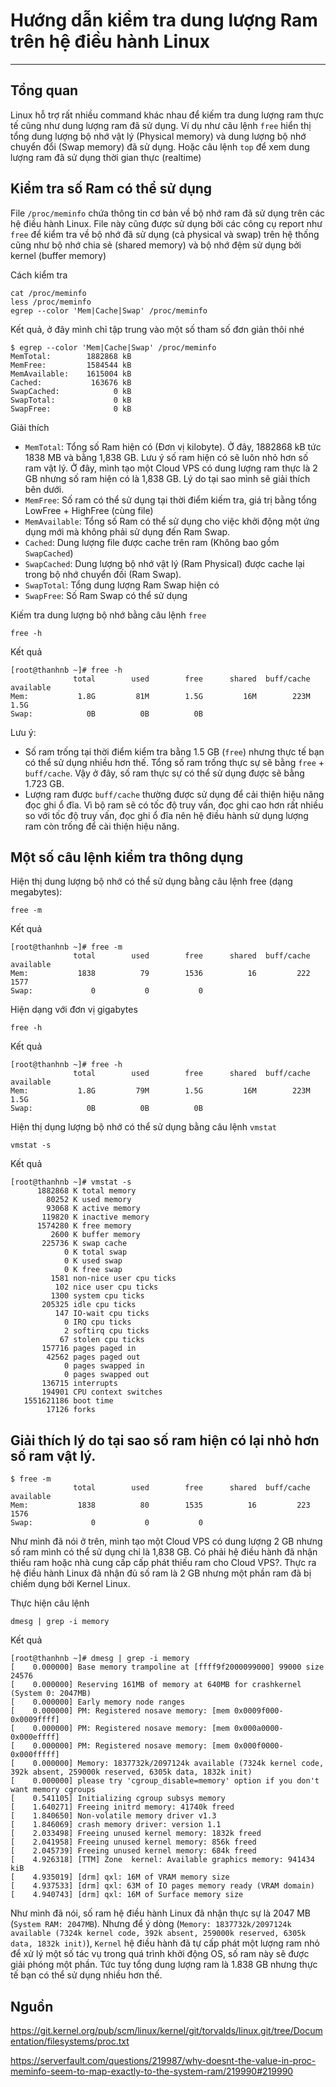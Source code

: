 # Hướng dẫn kiểm tra dung lượng Ram trên hệ điều hành Linux
---
## Tổng quan
Linux hỗ trợ rất nhiều command khác nhau để kiếm tra dung lượng ram thực tế cũng như dung lượng ram đã sử dụng. Ví dụ như câu lệnh `free` hiển thị tổng dung lượng bộ nhớ vật lý (Physical memory) và dung lượng bộ nhớ chuyển đổi (Swap memory) đã sử dụng. Hoặc câu lệnh `top` để xem dung lượng ram đã sử dụng thời gian thực (realtime)

## Kiểm tra số Ram có thể sử dụng
File `/proc/meminfo` chứa thông tin cơ bản về bộ nhớ ram đã sử dụng trên các hệ điều hành Linux. File này cũng được sử dụng bởi các công cụ report như `free` để kiểm tra về bộ nhớ đã sử dụng (cả physical và swap) trên hệ thống cũng như bộ nhớ chia sẻ (shared memory) và bộ nhớ đệm sử dụng bởi kernel (buffer memory)

Cách kiểm tra
```
cat /proc/meminfo
less /proc/meminfo
egrep --color 'Mem|Cache|Swap' /proc/meminfo
```

Kết quả, ở đây mình chỉ tập trung vào một số tham số đơn giản thôi nhé
```
$ egrep --color 'Mem|Cache|Swap' /proc/meminfo
MemTotal:        1882868 kB
MemFree:         1584544 kB
MemAvailable:    1615004 kB
Cached:           163676 kB
SwapCached:            0 kB
SwapTotal:             0 kB
SwapFree:              0 kB
```

Giải thích
- `MemTotal`: Tổng số Ram hiện có (Đơn vị kilobyte). Ở đây, 1882868 kB tức 1838 MB và bằng 1,838 GB. Lưu ý số ram hiện có sẽ luôn nhỏ hơn số ram vật lý. Ở đây, mình tạo một Cloud VPS có dung lượng ram thực là 2 GB nhưng số ram hiện có là 1,838 GB. Lý do tại sao mình sẽ giải thích bên dưới.
- `MemFree`: Số ram có thể sử dụng tại thời điểm kiếm tra, giá trị bằng tổng LowFree + HighFree (cùng file)
- `MemAvailable`: Tổng số Ram có thể sử dụng cho việc khởi động một ứng dụng mới mà không phải sử dụng đến Ram Swap.
- `Cached`: Dung lượng file được cache trên ram (Không bao gồm `SwapCached`)
- `SwapCached`: Dung lượng bộ nhớ vật lý (Ram Physical) được cache lại trong bộ nhớ chuyển đối (Ram Swap).
- `SwapTotal`: Tổng dung lượng Ram Swap hiện có
- `SwapFree`: Số Ram Swap có thể sử dụng

Kiếm tra dung lượng bộ nhớ bằng câu lệnh `free`
```
free -h
```

Kết quả
```
[root@thanhnb ~]# free -h
              total        used        free      shared  buff/cache   available
Mem:           1.8G         81M        1.5G         16M        223M        1.5G
Swap:            0B          0B          0B
```

Lưu ý:
- Số ram trống tại thời điểm kiểm tra bằng 1.5 GB (`free`) nhưng thực tế bạn có thể sử dụng nhiều hơn thế. Tổng số ram trống thực sự sẽ bằng `free` + `buff/cache`. Vậy ở đây, số ram thực sự có thể sử dụng được sẽ bằng 1.723 GB.
- Lượng ram được `buff/cache` thường được sử dụng để cải thiện hiệu năng đọc ghi ổ đĩa. Vì bộ ram sẽ có tốc độ truy vấn, đọc ghi cao hơn rất nhiều so với tốc độ truy vấn, đọc ghi ổ đĩa nên hệ điều hành sử dụng lượng ram còn trống để cài thiện hiệu năng.


## Một số câu lệnh kiểm tra thông dụng
Hiện thị dung lượng bộ nhớ có thể sử dụng bằng câu lệnh free (dạng megabytes):
```
free -m
```

Kết quả
```
[root@thanhnb ~]# free -m
              total        used        free      shared  buff/cache   available
Mem:           1838          79        1536          16         222        1577
Swap:             0           0           0
```

Hiện dạng với đơn vị gigabytes
```
free -h
```

Kết quả
```
[root@thanhnb ~]# free -h
              total        used        free      shared  buff/cache   available
Mem:           1.8G         79M        1.5G         16M        223M        1.5G
Swap:            0B          0B          0B
```

Hiện thị dụng lượng bộ nhớ có thể sử dụng bằng câu lệnh `vmstat`
```
vmstat -s
```

Kết quả
```
[root@thanhnb ~]# vmstat -s
      1882868 K total memory
        80252 K used memory
        93068 K active memory
       119820 K inactive memory
      1574280 K free memory
         2600 K buffer memory
       225736 K swap cache
            0 K total swap
            0 K used swap
            0 K free swap
         1581 non-nice user cpu ticks
          102 nice user cpu ticks
         1300 system cpu ticks
       205325 idle cpu ticks
          147 IO-wait cpu ticks
            0 IRQ cpu ticks
            2 softirq cpu ticks
           67 stolen cpu ticks
       157716 pages paged in
        42562 pages paged out
            0 pages swapped in
            0 pages swapped out
       136715 interrupts
       194901 CPU context switches
   1551621186 boot time
        17126 forks
```

## Giải thích lý do tại sao số ram hiện có lại nhỏ hơn số ram vật lý.

```
$ free -m
              total        used        free      shared  buff/cache   available
Mem:           1838          80        1535          16         223        1576
Swap:             0           0           0
```
Như mình đã nói ở trên, mình tạo một Cloud VPS có dung lượng 2 GB nhưng số ram mình có thể sử dụng chỉ là 1,838 GB. Có phải hệ điều hành đã nhận thiếu ram hoặc nhà cung cấp cấp phát thiếu ram cho Cloud VPS?. Thực ra hệ điều hành Linux đã nhận đủ số ram là 2 GB nhưng một phần ram đã bị chiếm dụng bởi Kernel Linux.

Thực hiện câu lệnh
```
dmesg | grep -i memory
```

Kết quả
```
[root@thanhnb ~]# dmesg | grep -i memory
[    0.000000] Base memory trampoline at [ffff9f2000099000] 99000 size 24576
[    0.000000] Reserving 161MB of memory at 640MB for crashkernel (System 0: 2047MB)
[    0.000000] Early memory node ranges
[    0.000000] PM: Registered nosave memory: [mem 0x0009f000-0x0009ffff]
[    0.000000] PM: Registered nosave memory: [mem 0x000a0000-0x000effff]
[    0.000000] PM: Registered nosave memory: [mem 0x000f0000-0x000fffff]
[    0.000000] Memory: 1837732k/2097124k available (7324k kernel code, 392k absent, 259000k reserved, 6305k data, 1832k init)
[    0.000000] please try 'cgroup_disable=memory' option if you don't want memory cgroups
[    0.541105] Initializing cgroup subsys memory
[    1.640271] Freeing initrd memory: 41740k freed
[    1.840650] Non-volatile memory driver v1.3
[    1.846069] crash memory driver: version 1.1
[    2.033498] Freeing unused kernel memory: 1832k freed
[    2.041958] Freeing unused kernel memory: 856k freed
[    2.045739] Freeing unused kernel memory: 684k freed
[    4.926318] [TTM] Zone  kernel: Available graphics memory: 941434 kiB
[    4.935019] [drm] qxl: 16M of VRAM memory size
[    4.937533] [drm] qxl: 63M of IO pages memory ready (VRAM domain)
[    4.940743] [drm] qxl: 16M of Surface memory size
```

Như mình đã nói, số ram hệ điều hành Linux đã nhận thực sự là 2047 MB (`System RAM: 2047MB`). Nhưng để ý dòng (`Memory: 1837732k/2097124k available (7324k kernel code, 392k absent, 259000k reserved, 6305k data, 1832k init)`), `Kernel` hệ điều hành đã tự cấp phát một lượng ram nhỏ để xử lý một số tác vụ trong quá trình khởi động OS, số ram này sẽ được giải phóng một phần. Tức tuy tổng dung lượng ram là 1.838 GB nhưng thực tế bạn có thể sử dụng nhiều hơn thế.

## Nguồn

https://git.kernel.org/pub/scm/linux/kernel/git/torvalds/linux.git/tree/Documentation/filesystems/proc.txt

https://serverfault.com/questions/219987/why-doesnt-the-value-in-proc-meminfo-seem-to-map-exactly-to-the-system-ram/219990#219990
